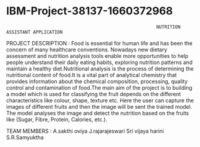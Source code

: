 # IBM-Project-38137-1660372968

                                                            NUTRITION ASSISTANT APPLICATION
                                                                   
PROJECT DESCRIPTION :
	Food is essential for human life and has been the concern of many healthcare conventions. Nowadays new dietary assessment and nutrition analysis tools enable more
opportunities to help people understand their daily eating habits, exploring nutrition patterns and maintain a healthy diet.Nutritional analysis is the process of 
determining the nutritional content of food.It is a vital part of analytical chemistry that provides information about the chemical composition, processing, quality 
control and contamination of food.The main aim of the project is to building a model which is used for classifying the fruit depends on the different characteristics
like colour, shape, texture etc. Here the user can capture the images of different fruits and then the image will be sent the trained model. The model analyses
the image and detect the nutrition based on the fruits like (Sugar, Fibre, Protein, Calories, etc.).    

TEAM MEMBERS :
A.sakthi oviya 
J.rajarajeswari
Sri vijaya harini
S.R.Samyuktha
